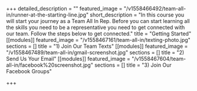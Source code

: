 +++
detailed_description = ""
featured_image = "/v1558466492/team-all-in/runner-at-the-starting-line.jpg"
short_description = "In this course you will start your journey as a Team All In Rep. Before you can start learning all the skills you need to be a representative you need to get connected with our team. Follow the steps below to get connected."
title = "Getting Started"
[[modules]]
featured_image = "/v1558467161/team-all-in/texting-photo.jpg"
sections = []
title = "1) Join Our Team Texts"
[[modules]]
featured_image = "/v1558467489/team-all-in/gmail-screenshot.jpg"
sections = []
title = "2) Send Us Your Email"
[[modules]]
featured_image = "/v1558467604/team-all-in/facebook%20screenshot.jpg"
sections = []
title = "3) Join Our Facebook Groups"

+++
